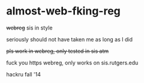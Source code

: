 almost-web-fking-reg
=============

~~webreg~~ sis in style 

seriously should not have taken me as long as I did 

~~pls work in webreg, only tested in sis atm~~

fuck you https webreg, only works on sis.rutgers.edu

hackru fall '14
